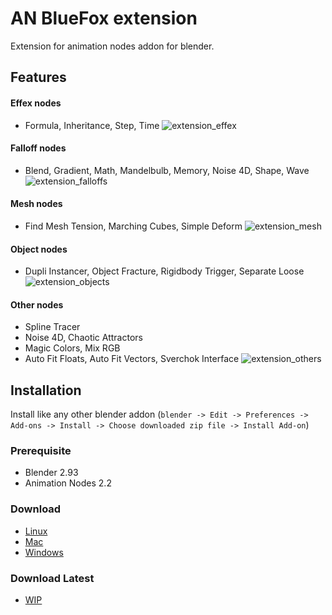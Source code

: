 # AN BlueFox extension
Extension for animation nodes addon for blender.

## Features
#### Effex nodes
- Formula, Inheritance, Step, Time
![extension_effex](https://user-images.githubusercontent.com/46858047/128753289-ca9b236a-69e9-410a-89bf-3f23f1ce7ab7.png)

#### Falloff nodes
- Blend, Gradient, Math, Mandelbulb, Memory, Noise 4D, Shape, Wave
![extension_falloffs](https://user-images.githubusercontent.com/46858047/128753006-51ca148f-f677-432c-b451-894522ca47a6.png)

#### Mesh nodes
- Find Mesh Tension, Marching Cubes, Simple Deform
![extension_mesh](https://user-images.githubusercontent.com/46858047/128753581-55362248-19de-4f55-a399-b9fdb8edc587.png)

#### Object nodes
- Dupli Instancer, Object Fracture, Rigidbody Trigger, Separate Loose
![extension_objects](https://user-images.githubusercontent.com/46858047/128753827-a81e4e27-8813-4367-b470-e9377c152969.png)

#### Other nodes
- Spline Tracer
- Noise 4D, Chaotic Attractors
- Magic Colors, Mix RGB
- Auto Fit Floats, Auto Fit Vectors, Sverchok Interface
![extension_others](https://user-images.githubusercontent.com/46858047/128754200-7773ce25-245b-45b3-8fca-237d82cfdcb3.png)


## Installation
Install like any other blender addon (`blender -> Edit -> Preferences -> Add-ons -> Install -> Choose downloaded zip file -> Install Add-on`)
### Prerequisite
- Blender 2.93
- Animation Nodes 2.2
### Download
- [Linux](https://github.com/harisreedhar/an_bluefox_extension/releases/download/2.93-cd-build/an_bluefox_extension_v1_1_linux_py39.zip)
- [Mac](https://github.com/harisreedhar/an_bluefox_extension/releases/download/2.93-cd-build/an_bluefox_extension_v1_1_macOS_py39.zip)
- [Windows](https://github.com/harisreedhar/an_bluefox_extension/releases/download/2.93-cd-build/an_bluefox_extension_v1_1_windows_py39.zip)
### Download Latest
- [WIP](https://github.com/harisreedhar/an_bluefox_extension/releases/tag/master-cd-build)

